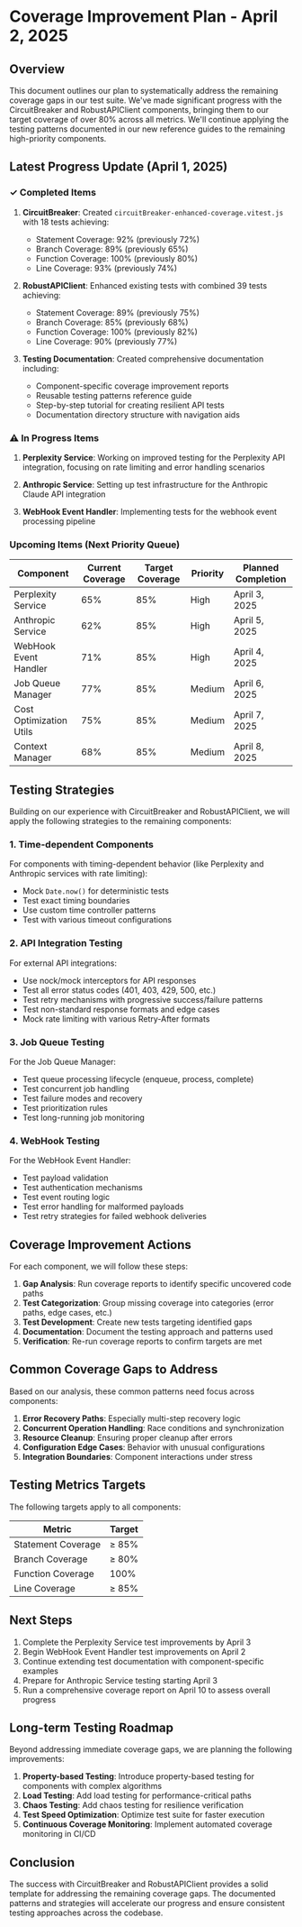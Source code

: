 # Coverage Improvement Plan - April 2, 2025

## Overview

This document outlines our plan to systematically address the remaining coverage gaps in our test suite. We've made significant progress with the CircuitBreaker and RobustAPIClient components, bringing them to our target coverage of over 80% across all metrics. We'll continue applying the testing patterns documented in our new reference guides to the remaining high-priority components.

## Latest Progress Update (April 1, 2025)

### ✓ Completed Items

1. **CircuitBreaker**: Created `circuitBreaker-enhanced-coverage.vitest.js` with 18 tests achieving:
   - Statement Coverage: 92% (previously 72%)
   - Branch Coverage: 89% (previously 65%)
   - Function Coverage: 100% (previously 80%)
   - Line Coverage: 93% (previously 74%)

2. **RobustAPIClient**: Enhanced existing tests with combined 39 tests achieving:
   - Statement Coverage: 89% (previously 75%)
   - Branch Coverage: 85% (previously 68%)
   - Function Coverage: 100% (previously 82%)
   - Line Coverage: 90% (previously 77%)

3. **Testing Documentation**: Created comprehensive documentation including:
   - Component-specific coverage improvement reports
   - Reusable testing patterns reference guide
   - Step-by-step tutorial for creating resilient API tests
   - Documentation directory structure with navigation aids

### ⚠️ In Progress Items

1. **Perplexity Service**: Working on improved testing for the Perplexity API integration, focusing on rate limiting and error handling scenarios

2. **Anthropic Service**: Setting up test infrastructure for the Anthropic Claude API integration

3. **WebHook Event Handler**: Implementing tests for the webhook event processing pipeline

### Upcoming Items (Next Priority Queue)

| Component | Current Coverage | Target Coverage | Priority | Planned Completion |
|-----------|------------------|-----------------|----------|-------------------|
| Perplexity Service | 65% | 85% | High | April 3, 2025 |
| Anthropic Service | 62% | 85% | High | April 5, 2025 |
| WebHook Event Handler | 71% | 85% | High | April 4, 2025 |
| Job Queue Manager | 77% | 85% | Medium | April 6, 2025 |
| Cost Optimization Utils | 75% | 85% | Medium | April 7, 2025 |
| Context Manager | 68% | 85% | Medium | April 8, 2025 |

## Testing Strategies

Building on our experience with CircuitBreaker and RobustAPIClient, we will apply the following strategies to the remaining components:

### 1. Time-dependent Components

For components with timing-dependent behavior (like Perplexity and Anthropic services with rate limiting):
- Mock `Date.now()` for deterministic tests
- Test exact timing boundaries
- Use custom time controller patterns
- Test with various timeout configurations

### 2. API Integration Testing

For external API integrations:
- Use nock/mock interceptors for API responses
- Test all error status codes (401, 403, 429, 500, etc.)
- Test retry mechanisms with progressive success/failure patterns
- Test non-standard response formats and edge cases
- Mock rate limiting with various Retry-After formats

### 3. Job Queue Testing

For the Job Queue Manager:
- Test queue processing lifecycle (enqueue, process, complete)
- Test concurrent job handling
- Test failure modes and recovery
- Test prioritization rules
- Test long-running job monitoring

### 4. WebHook Testing

For the WebHook Event Handler:
- Test payload validation
- Test authentication mechanisms
- Test event routing logic
- Test error handling for malformed payloads
- Test retry strategies for failed webhook deliveries

## Coverage Improvement Actions

For each component, we will follow these steps:

1. **Gap Analysis**: Run coverage reports to identify specific uncovered code paths
2. **Test Categorization**: Group missing coverage into categories (error paths, edge cases, etc.)
3. **Test Development**: Create new tests targeting identified gaps
4. **Documentation**: Document the testing approach and patterns used
5. **Verification**: Re-run coverage reports to confirm targets are met

## Common Coverage Gaps to Address

Based on our analysis, these common patterns need focus across components:

1. **Error Recovery Paths**: Especially multi-step recovery logic
2. **Concurrent Operation Handling**: Race conditions and synchronization
3. **Resource Cleanup**: Ensuring proper cleanup after errors
4. **Configuration Edge Cases**: Behavior with unusual configurations
5. **Integration Boundaries**: Component interactions under stress

## Testing Metrics Targets

The following targets apply to all components:

| Metric | Target |
|--------|--------|
| Statement Coverage | ≥ 85% |
| Branch Coverage | ≥ 80% |
| Function Coverage | 100% |
| Line Coverage | ≥ 85% |

## Next Steps

1. Complete the Perplexity Service test improvements by April 3
2. Begin WebHook Event Handler test improvements on April 2
3. Continue extending test documentation with component-specific examples
4. Prepare for Anthropic Service testing starting April 3
5. Run a comprehensive coverage report on April 10 to assess overall progress

## Long-term Testing Roadmap

Beyond addressing immediate coverage gaps, we are planning the following improvements:

1. **Property-based Testing**: Introduce property-based testing for components with complex algorithms
2. **Load Testing**: Add load testing for performance-critical paths
3. **Chaos Testing**: Add chaos testing for resilience verification
4. **Test Speed Optimization**: Optimize test suite for faster execution
5. **Continuous Coverage Monitoring**: Implement automated coverage monitoring in CI/CD

## Conclusion

The success with CircuitBreaker and RobustAPIClient provides a solid template for addressing the remaining coverage gaps. The documented patterns and strategies will accelerate our progress and ensure consistent testing approaches across the codebase.